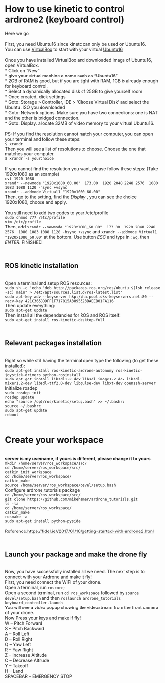 How to use kinetic to control ardrone2 (keyboard control)
=====================================
Here we go
<br>
<br> First, you need Ubuntu16 since kinetc can only be used on Ubuntu16. 
<br> You can use [VirtualBox](https://www.virtualbox.org/wiki/Downloads) to start with your virtual [Ubuntu16](http://releases.ubuntu.com/16.04/)
<br> 
<br> Once you have installed VirtualBox and downloaded image of Ubuntu16, open VirtualBox.
<br>  * Click on “New”
<br>  * give your virtual machine a name such as “Ubuntu16”
<br>  * 2GB of RAM is good, but if you are tight with RAM, 1GB is already enough for keyboard control.
<br>  * Select a dynamically allocated disk of 25GB to give yourself room
<br>  * Once created, click settings
<br>  * Goto: Storage > Controller, IDE > ‘Choose Virtual Disk’ and select the Ubuntu .ISO you downloaded
<br>  * Goto: Network options.   Make sure you have two connections: one is NAT and the other is bridged connection.
<br>  * Goto: Display. allocate 32MB of video memory to your virtual Ubuntu16.
<br>
<br> PS: If you find the resolution cannot match  your computer, you can open your terminal and follow these steps:
<br> `$ xrandr`
<br> Then you will see a list of resolutions to choose. Choose the one that matches your computer.
<br> `$ xrandr -s yourchoice`
<br>
<br> If you cannot find the resolution you want, please follow these steps: (Take 1920x1080 as an example)
<br> `cvt 1920 1080`
<br> `xrandr --newmode "1920x1080_60.00"  173.00  1920 2048 2248 2576  1080 1083 1088 1120 -hsync +vsync`
<br> `xrandr --addmode Virtual1 "1920x1080_60.00"`
<br> Then, go to the setting, find the _Display_ , you can see the choice 1920x1080, choose and apply.
<br>
<br> You still need to add two codes
 to your /etc/profile
<br> `sudo chmod 777 /etc/profile` 
<br> `vim /etc/profile`
<br> Then, add `xrandr --newmode "1920x1080_60.00"  173.00  1920 2048 2248 2576  1080 1083 1088 1120 -hsync +vsync` and `xrandr --addmode Virtual1 "1920x1080_60.00"`
at the bottom. Use button _ESC_ and type in `:wq`, then _ENTER_.        FINISHED!
<br>

<br> ROS kinetic installation
------------------------------
<br> Open a terminal and setup ROS resources:
<br>`sudo sh -c 'echo "deb http://packages.ros.org/ros/ubuntu $(lsb_release -sc) main" > /etc/apt/sources.list.d/ros-latest.list'`
<br> `sudo apt-key adv --keyserver hkp://ha.pool.sks-keyservers.net:80 --recv-key 421C365BD9FF1F717815A3895523BAEEB01FA116`
<br> Then update everything:
<br>`sudo apt-get update`
<br> Then install all the dependancies for ROS and ROS itself:
<br>`sudo apt-get install ros-kinetic-desktop-full`
<br>

<br> Relevant packages installation
---
<br> Right so while still having the terminal open type the following (to get these installed):
<br> `sudo apt-get install ros-kinetic-ardrone-autonomy ros-kinetic-joystick-drivers python-rosinstall`
<br> `sudo apt-get install libsdl1.2-dev libsdl-image1.2-dev libsdl-mixer1.2-dev libsdl-ttf2.0-dev libpulse-dev libxt-dev openssh-server`
<br> Initialize rosdep
<br> `sudo rosdep init`
<br> `rosdep update`
<br> `echo "source /opt/ros/kinetic/setup.bash" >> ~/.bashrc`
<br> `source ~/.bashrc`
<br> `sudo apt-get update`
<br> `reboot`
<br>
<br>

Create your workspace
====
<br> **server is my username, if yours is different, please change it to yours**
<br> `mkdir /home/server/ros_workspace/src/`
<br> `cd /home/server/ros_workspace/src/`
<br> `catkin_init_workspace`
<br> `cd /home/server/ros_workspace/`
<br> `catkin_make`
<br> `source /home/server/ros_workspace/devel/setup.bash`
<br> Configure ardrone_tutorials package
<br>`cd /home/server/ros_workspace/src/`
<br> `git clone https://github.com/mikehamer/ardrone_tutorials.git`
<br> `ls -la`
<br> `cd /home/server/ros_workspace/`
<br> `catkin_make`
<br> `rosmake -a`
<br> `sudo apt-get install python-pyside`
<br>
<br>
Reference:https://fidel.ie//2017/01/16/getting-started-with-ardrone2.html


<br> Launch your package and make the drone fly
---------------------------------------------------
<br> Now, you have successfully installed all we need. The next step is to connect with your Ardrone and make it fly!
<br> First, you need connect the WIFI of your drone.
<br> Open a terminal, run `roscore`; <br>Open a second terminal, run `cd ros_workspace` followed by `source devel/setup.bash` and then 
`roslaunch ardrone_tutorials keyboard_controller.launch`
<br> You will see a video popup showing the videostream from the front camera of your drone.
<br> Now Press your keys and make if fly!
<br> 
W – Pitch Forward     <br>S – Pitch Backward            
A – Roll Left                                        <br>D – Roll Right
<br>
Q – Yaw Left                                        <br> R – Yaw Right
<br>
Z – Increase Altitude                                <br>C – Decrease Altitude
<br>
Y – Takeoff                                         <br> H – Land
<br>
SPACEBAR – EMERGENCY STOP
<br>
